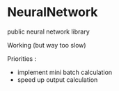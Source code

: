 # NeuralNetwork
public neural network library

Working (but way too slow)

Priorities : 
   - implement mini batch calculation
   - speed up output calculation